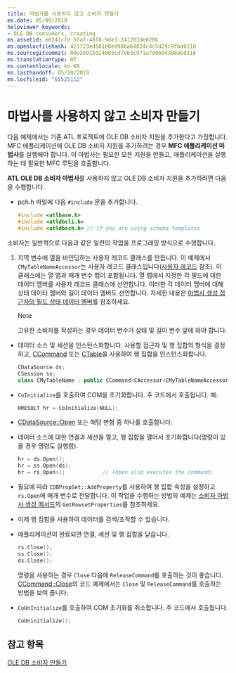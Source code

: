 ```yaml
---
title: 마법사를 사용하지 않고 소비자 만들기
ms.date: 05/09/2019
helpviewer_keywords:
- OLE DB consumers, creating
ms.assetid: e8241cfe-5faf-48f8-9de3-241203de020b
ms.openlocfilehash: 421723ed561e8ed986a64024c4c5d29c9fba6110
ms.sourcegitcommit: 00e26915924869cd7eb3c971a7d0604388abd316
ms.translationtype: HT
ms.contentlocale: ko-KR
ms.lasthandoff: 05/10/2019
ms.locfileid: "65525112"
---
```

# <a name="creating-a-consumer-without-using-a-wizard"></a>마법사를 사용하지 않고 소비자 만들기

다음 예제에서는 기존 ATL 프로젝트에 OLE DB 소비자 지원을 추가한다고 가정합니다. MFC 애플리케이션에 OLE DB 소비자 지원을 추가하려는 경우 **MFC 애플리케이션 마법사**를 실행해야 합니다. 이 마법사는 필요한 모든 지원을 만들고, 애플리케이션을 실행하는 데 필요한 MFC 루틴을 호출합니다.

**ATL OLE DB 소비자 마법사**를 사용하지 않고 OLE DB 소비자 지원을 추가하려면 다음을 수행합니다.

- pch.h 파일에 다음 `#include` 문을 추가합니다.

    ```cpp
    #include <atlbase.h>
    #include <atldbcli.h>
    #include <atldbsch.h> // if you are using schema templates
    ```

소비자는 일반적으로 다음과 같은 일련의 작업을 프로그래밍 방식으로 수행합니다.

1. 지역 변수에 열을 바인딩하는 사용자 레코드 클래스를 만듭니다. 이 예제에서 `CMyTableNameAccessor`는 사용자 레코드 클래스입니다([사용자 레코드](../../data/oledb/user-records.md) 참조). 이 클래스에는 열 맵과 매개 변수 맵이 포함됩니다. 열 맵에서 지정한 각 필드에 대한 데이터 멤버를 사용자 레코드 클래스에 선언합니다. 이러한 각 데이터 멤버에 대해 상태 데이터 멤버와 길이 데이터 멤버도 선언합니다. 자세한 내용은 [마법사 생성 접근자의 필드 상태 데이터 멤버](../../data/oledb/field-status-data-members-in-wizard-generated-accessors.md)를 참조하세요.

    > [!NOTE]
    > 고유한 소비자를 작성하는 경우 데이터 변수가 상태 및 길이 변수 앞에 와야 합니다.

- 데이터 소스 및 세션을 인스턴스화합니다. 사용할 접근자 및 행 집합의 형식을 결정하고, [CCommand](../../data/oledb/ccommand-class.md) 또는 [CTable](../../data/oledb/ctable-class.md)을 사용하여 행 집합을 인스턴스화합니다.

    ```cpp
    CDataSource ds;
    CSession ss;
    class CMyTableName : public CCommand<CAccessor<CMyTableNameAccessor>>
    ```

- `CoInitialize`를 호출하여 COM을 초기화합니다. 주 코드에서 호출됩니다. 예:

    ```cpp
    HRESULT hr = CoInitialize(NULL);
    ```

- [CDataSource::Open](../../data/oledb/cdatasource-open.md) 또는 해당 변형 중 하나를 호출합니다.

- 데이터 소스에 대한 연결과 세션을 열고, 행 집합을 열어서 초기화합니다(명령이 있을 경우 명령도 실행함).

    ```cpp
    hr = ds.Open();
    hr = ss.Open(ds);
    hr = rs.Open();            // (Open also executes the command)
    ```

- 필요에 따라 `CDBPropSet::AddProperty`를 사용하여 행 집합 속성을 설정하고 `rs.Open`에 매개 변수로 전달합니다. 이 작업을 수행하는 방법의 예제는 [소비자 마법사 생성 메서드](../../data/oledb/consumer-wizard-generated-methods.md)의 `GetRowsetProperties`를 참조하세요.

- 이제 행 집합을 사용하여 데이터를 검색/조작할 수 있습니다.

- 애플리케이션이 완료되면 연결, 세션 및 행 집합을 닫습니다.

    ```cpp
    rs.Close();
    ss.Close();
    ds.Close();
    ```

   명령을 사용하는 경우 `Close` 다음에 `ReleaseCommand`를 호출하는 것이 좋습니다. [CCommand::Close](../../data/oledb/ccommand-close.md)의 코드 예제에서는 `Close` 및 `ReleaseCommand`를 호출하는 방법을 보여 줍니다.

- `CoUnInitialize`를 호출하여 COM 초기화를 취소합니다. 주 코드에서 호출됩니다.

    ```cpp
    CoUninitialize();
    ```

## <a name="see-also"></a>참고 항목

[OLE DB 소비자 만들기](../../data/oledb/creating-an-ole-db-consumer.md)